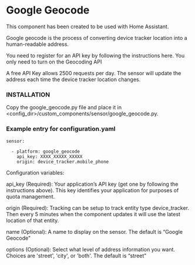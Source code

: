 # Google Geocode

This component has been created to be used with Home Assistant.

Google geocode is the process of converting device tracker location into a human-readable address.

You need to register for an API key by following the instructions here. You only need to turn on the Geocoding API

A free API Key allows 2500 requests per day. The sensor will update the address each time the device tracker location changes.

### INSTALLATION

Copy the google_geocode.py file and place it in <config_dir>/custom_components/sensor/google_geocode.py.

### Example entry for configuration.yaml
```
sensor:

  - platform: google_geocode
    api_key: XXXX_XXXXX_XXXXX
    origin: device_tracker.mobile_phone
```
Configuration variables:

api_key (Required): Your application’s API key (get one by following the instructions above). This key identifies your application for purposes of quota management.

origin (Required): Tracking can be setup to track entity type device_tracker. Then every 5 minutes when the component updates it will use the latest location of that entity.

name (Optional): A name to display on the sensor. The default is “Google Geocode"

options (Optional): Select what level of address information you want. Choices are 'street', 'city', or 'both'. The default is “street"
